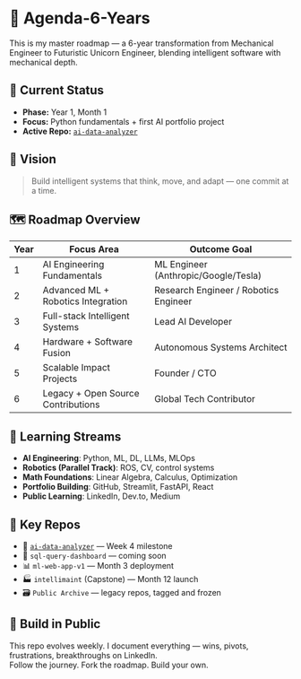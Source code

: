 # 🦄 Agenda-6-Years

This is my master roadmap — a 6-year transformation from Mechanical Engineer to Futuristic Unicorn Engineer, blending intelligent software with mechanical depth.

## 📍 Current Status

- **Phase:** Year 1, Month 1  
- **Focus:** Python fundamentals + first AI portfolio project  
- **Active Repo:** [`ai-data-analyzer`](https://github.com/bamoah30/ai-data-analyzer)

## 🎯 Vision

> Build intelligent systems that think, move, and adapt — one commit at a time.

## 🗺️ Roadmap Overview

| Year | Focus Area                             | Outcome Goal                          |
|------|----------------------------------------|----------------------------------------|
| 1    | AI Engineering Fundamentals            | ML Engineer (Anthropic/Google/Tesla)  |
| 2    | Advanced ML + Robotics Integration     | Research Engineer / Robotics Engineer |
| 3    | Full-stack Intelligent Systems         | Lead AI Developer                     |
| 4    | Hardware + Software Fusion             | Autonomous Systems Architect          |
| 5    | Scalable Impact Projects               | Founder / CTO                         |
| 6    | Legacy + Open Source Contributions     | Global Tech Contributor               |

## 🧠 Learning Streams

- **AI Engineering**: Python, ML, DL, LLMs, MLOps  
- **Robotics (Parallel Track)**: ROS, CV, control systems  
- **Math Foundations**: Linear Algebra, Calculus, Optimization  
- **Portfolio Building**: GitHub, Streamlit, FastAPI, React  
- **Public Learning**: LinkedIn, Dev.to, Medium

## 🔗 Key Repos

- 🚀 [`ai-data-analyzer`](https://github.com/bamoah30/ai-data-analyzer) — Week 4 milestone  
- 🧠 `sql-query-dashboard` — coming soon  
- 📊 `ml-web-app-v1` — Month 3 deployment  
- 🏭 `intellimaint` (Capstone) — Month 12 launch  
- 🗃️ `Public Archive` — legacy repos, tagged and frozen

## 🧪 Build in Public

This repo evolves weekly. I document everything — wins, pivots, frustrations, breakthroughs on LinkedIn.  
Follow the journey. Fork the roadmap. Build your own.
